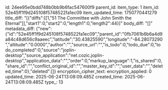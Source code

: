 id: 24ee95e0bdd748b0bb9b6fac547600f9
parent_id: 
item_type: 1
item_id: 52e45ff1f9d245108f5748522fa1ec09
item_updated_time: 1750770441279
title_diff: "[{\"diffs\":[[1,\"51 The Committee with John Smith the Eternal\"]],\"start1\":0,\"start2\":0,\"length1\":0,\"length2\":44}]"
body_diff: "[]"
metadata_diff: {"new":{"id":"52e45ff1f9d245108f5748522fa1ec09","parent_id":"0fb7061b6b6a4d9a84c48d656c9aaeec","latitude":"30.43825590","longitude":"-84.28073290","altitude":"0.0000","author":"","source_url":"","is_todo":0,"todo_due":0,"todo_completed":0,"source":"joplin-desktop","source_application":"net.cozic.joplin-desktop","application_data":"","order":0,"markup_language":1,"is_shared":0,"share_id":"","conflict_original_id":"","master_key_id":"","user_data":"","deleted_time":0},"deleted":[]}
encryption_cipher_text: 
encryption_applied: 0
updated_time: 2025-06-24T13:08:09.485Z
created_time: 2025-06-24T13:08:09.485Z
type_: 13